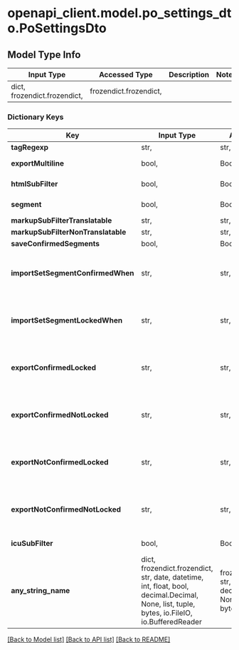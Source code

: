 # openapi_client.model.po_settings_dto.PoSettingsDto

## Model Type Info
Input Type | Accessed Type | Description | Notes
------------ | ------------- | ------------- | -------------
dict, frozendict.frozendict,  | frozendict.frozendict,  |  | 

### Dictionary Keys
Key | Input Type | Accessed Type | Description | Notes
------------ | ------------- | ------------- | ------------- | -------------
**tagRegexp** | str,  | str,  |  | [optional] 
**exportMultiline** | bool,  | BoolClass,  | Default: true | [optional] 
**htmlSubFilter** | bool,  | BoolClass,  | Default: false | [optional] 
**segment** | bool,  | BoolClass,  | Default: false | [optional] 
**markupSubFilterTranslatable** | str,  | str,  |  | [optional] 
**markupSubFilterNonTranslatable** | str,  | str,  |  | [optional] 
**saveConfirmedSegments** | bool,  | BoolClass,  |  | [optional] 
**importSetSegmentConfirmedWhen** | str,  | str,  |  | [optional] must be one of ["FUZZY", "NONFUZZY", ] 
**importSetSegmentLockedWhen** | str,  | str,  |  | [optional] must be one of ["FUZZY", "NONFUZZY", ] 
**exportConfirmedLocked** | str,  | str,  |  | [optional] must be one of ["FUZZY", "NONFUZZY", ] 
**exportConfirmedNotLocked** | str,  | str,  |  | [optional] must be one of ["FUZZY", "NONFUZZY", ] 
**exportNotConfirmedLocked** | str,  | str,  |  | [optional] must be one of ["FUZZY", "NONFUZZY", ] 
**exportNotConfirmedNotLocked** | str,  | str,  |  | [optional] must be one of ["FUZZY", "NONFUZZY", ] 
**icuSubFilter** | bool,  | BoolClass,  | Default: &#x60;false&#x60; | [optional] 
**any_string_name** | dict, frozendict.frozendict, str, date, datetime, int, float, bool, decimal.Decimal, None, list, tuple, bytes, io.FileIO, io.BufferedReader | frozendict.frozendict, str, BoolClass, decimal.Decimal, NoneClass, tuple, bytes, FileIO | any string name can be used but the value must be the correct type | [optional]

[[Back to Model list]](../../README.md#documentation-for-models) [[Back to API list]](../../README.md#documentation-for-api-endpoints) [[Back to README]](../../README.md)

